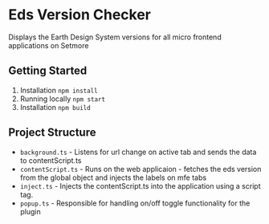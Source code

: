 
# Eds Version Checker 


Displays the Earth Design System versions for all micro frontend applications on Setmore


## Getting Started

1. Installation ```npm install ```
2. Running locally ```npm start ```
3. Installation ```npm build ```


    
## Project Structure

- ```background.ts``` - Listens for url change on active tab and sends the data to contentScript.ts
- ```contentScript.ts``` - Runs on the web applicaion - fetches the eds version from the global object and injects the labels on mfe tabs
- ```inject.ts``` - Injects the contentScript.ts into the application using a script tag.
- ```popup.ts``` - Responsible for handling on/off toggle functionality for the plugin


